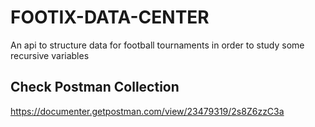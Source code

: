 # FOOTIX-DATA-CENTER
An api to structure data for football tournaments in order to study some recursive variables

## Check Postman Collection 
https://documenter.getpostman.com/view/23479319/2s8Z6zzC3a